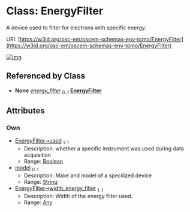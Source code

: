 
# Class: EnergyFilter

A device used to filter for electrons with specific energy.

URI: [https://w3id.org/osc-em/oscem-schemas-env-tomo/EnergyFilter](https://w3id.org/osc-em/oscem-schemas-env-tomo/EnergyFilter)


[![img](https://yuml.me/diagram/nofunky;dir:TB/class/[Any]<width_energy_filter%201..1-++[EnergyFilter&#124;used:boolean;model:string%20%3F],[Acquisition]++-%20energy_filter%200..1>[EnergyFilter],[Any],[Acquisition])](https://yuml.me/diagram/nofunky;dir:TB/class/[Any]<width_energy_filter%201..1-++[EnergyFilter&#124;used:boolean;model:string%20%3F],[Acquisition]++-%20energy_filter%200..1>[EnergyFilter],[Any],[Acquisition])

## Referenced by Class

 *  **None** *[energy_filter](energy_filter.md)*  <sub>0..1</sub>  **[EnergyFilter](EnergyFilter.md)**

## Attributes


### Own

 * [EnergyFilter➞used](EnergyFilter_used.md)  <sub>1..1</sub>
     * Description: whether a specific instrument was used during data acquisition
     * Range: [Boolean](types/Boolean.md)
 * [model](model.md)  <sub>0..1</sub>
     * Description: Make and model of a specilized device
     * Range: [String](types/String.md)
 * [EnergyFilter➞width_energy_filter](EnergyFilter_width_energy_filter.md)  <sub>1..1</sub>
     * Description: Width of the energy filter used.
     * Range: [Any](Any.md)
